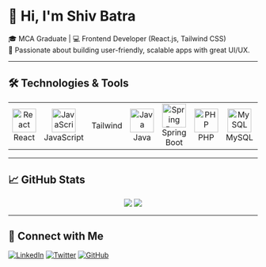 # 👋 Hi, I'm Shiv Batra

🎓 MCA Graduate | 💻 Frontend Developer (React.js, Tailwind CSS)  
🚀 Passionate about building user-friendly, scalable apps with great UI/UX.

---

## 🛠️ Technologies & Tools

<table>
  <tr>
    <td align="center" width="96">
      <img src="https://cdn.jsdelivr.net/gh/devicons/devicon/icons/react/react-original.svg" width="48" height="48" alt="React" /><br>React
    </td>
    <td align="center" width="96">
      <img src="https://cdn.jsdelivr.net/gh/devicons/devicon/icons/javascript/javascript-original.svg" width="48" height="48" alt="JavaScript" /><br>JavaScript
    </td>
    <td align="center" width="96">
      Tailwind
    </td>
    <td align="center" width="96">
      <img src="https://cdn.jsdelivr.net/gh/devicons/devicon/icons/java/java-original.svg" width="48" height="48" alt="Java" /><br>Java
    </td>
    <td align="center" width="96">
      <img src="https://www.vectorlogo.zone/logos/springio/springio-icon.svg" width="48" height="48" alt="Spring Boot" /><br>Spring Boot
    </td>
    <td align="center" width="96">
      <img src="https://cdn.jsdelivr.net/gh/devicons/devicon/icons/php/php-original.svg" width="48" height="48" alt="PHP" /><br>PHP
    </td>
    <td align="center" width="96">
      <img src="https://cdn.jsdelivr.net/gh/devicons/devicon/icons/mysql/mysql-original.svg" width="48" height="48" alt="MySQL" /><br>MySQL
    </td>
    <td align="center" width="96">
      <img src="https://cdn.jsdelivr.net/gh/devicons/devicon/icons/sqlite/sqlite-original.svg" width="48" height="48" alt="SQL" /><br>SQL
    </td>
    <td align="center" width="96">
      <img src="https://www.vectorlogo.zone/logos/firebase/firebase-icon.svg" width="48" height="48" alt="Firebase" /><br>Firebase
    </td>
    <td align="center" width="96">
      <img src="https://raw.githubusercontent.com/reduxjs/redux/master/logo/logo.png" width="48" height="48" alt="Redux Toolkit" /><br>Redux Toolkit
    </td>
  </tr>
</table>

---

## 📈 GitHub Stats

<p align="center">
  <img src="https://github-readme-stats.vercel.app/api?username=shiv1820&show_icons=true&theme=tokyonight" />
  <img src="https://github-readme-streak-stats.herokuapp.com/?user=shiv1820&theme=tokyonight" />
</p>

---

## 🔗 Connect with Me

[![LinkedIn](https://img.shields.io/badge/-LinkedIn-blue?style=flat&logo=linkedin)](https://linkedin.com/in/shiv-batra-b4620719b)
[![Twitter](https://img.shields.io/badge/-Twitter-1DA1F2?style=flat&logo=twitter)](https://x.com/ShivBatra9)
[![GitHub](https://img.shields.io/badge/-GitHub-181717?style=flat&logo=github)](https://github.com/shiv1820)

